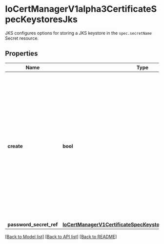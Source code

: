 # IoCertManagerV1alpha3CertificateSpecKeystoresJks

JKS configures options for storing a JKS keystore in the `spec.secretName` Secret resource.
## Properties
Name | Type | Description | Notes
------------ | ------------- | ------------- | -------------
**create** | **bool** | Create enables JKS keystore creation for the Certificate. If true, a file named &#x60;keystore.jks&#x60; will be created in the target Secret resource, encrypted using the password stored in &#x60;passwordSecretRef&#x60;. The keystore file will only be updated upon re-issuance. A file named &#x60;truststore.jks&#x60; will also be created in the target Secret resource, encrypted using the password stored in &#x60;passwordSecretRef&#x60; containing the issuing Certificate Authority. | 
**password_secret_ref** | [**IoCertManagerV1CertificateSpecKeystoresJksPasswordSecretRef**](IoCertManagerV1CertificateSpecKeystoresJksPasswordSecretRef.md) |  | 

[[Back to Model list]](../README.md#documentation-for-models) [[Back to API list]](../README.md#documentation-for-api-endpoints) [[Back to README]](../README.md)


